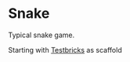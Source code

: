 Snake
==========

Typical snake game.

Starting with [Testbricks](https://iovar.github.io/testbricks/) as scaffold
